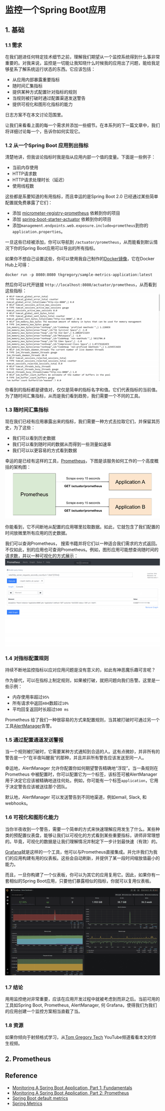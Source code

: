 # 监控一个Spring Boot应用
## 1. 基础
### 1.1 需求
在我们趟进任何特定技术细节之前，理解我们期望从一个监控系统得到什么事非常重要的。对我来说，监控是一切能让我知晓什么时候我的应用出了问题，能给我足够星系了解系统运行状态的东西。它应该包括：
- 从应用内部暴露重要指标
- 随时间汇集指标
- 提供某种方式配置针对指标的规则
- 当规则被打破时通过配置渠道发送警告
- 提供可视化和图形化指标的能力

日志方案不在本文讨论范围里。

让我们来看看上面的每一个需求并添加一些细节。在本系列的下一篇文章中，我们将详细讨论每一个，告诉你如何实现它。
### 1.2 从一个Spring Boot 应用到出指标
清楚地讲，但我谈论指标时我是指从应用内部一个值的度量。下面是一些例子：
- 当前内存使用
- HTTP请求数
- HTTP请求处理时长（延迟）
- 使用线程数

这些都是系要知道的有用指标，而且幸运的是Spring Boot 2.0 已经通过某些简单配置就免费暴露了它们：
- 添加 [micrometer-registry-prometheus](https://mvnrepository.com/artifact/io.micrometer/micrometer-registry-prometheus) 依赖到你的项目
- 添加 [spring-boot-starter-actuator](https://mvnrepository.com/artifact/org.springframework.boot/spring-boot-starter-actuator) 依赖到你的项目
- 添加`management.endpoints.web.exposure.include=prometheus`到你的`application.properties`。

一旦这些已经被添加，你可以导航到 `/actuator/prometheus`，从而能看到默认情况下你的Spring Boot应用可以导出的所有指标。

如果你不想自己设置这些，你可以使用我自己制作的[Docker镜像](https://cloud.docker.com/u/tkgregory/repository/docker/tkgregory/sample-metrics-application)，它在Docker Hub上可得：
```
docker run -p 8080:8080 tkgregory/sample-metrics-application:latest
```
然后你可以代开链接 `http://localhost:8080/actuator/prometheus`，从而看到这些指标：
![Spring Boot Default Metrics](images/springboot_default_metrics.png)

你看到的指标都是键值对，仅仅是简单的指标名字和值。它们代表指标的当前值。为了随时间汇集指标，从而是我们看到趋势，我们需要一个不同的工具。
### 1.3 随时间汇集指标
现在我们已经有应用暴露出来的指标，我们需要一种方式去拉取它们，并保留其历史，为了这些：
- 我们可以看到历史数据
- 我们可以看到随时间的数据从而得到一些测量如速率
- 我们可以以更容易的方式看到数据

幸运的是已经有这样的工具，[Prometheus](https://prometheus.io/)，下图是该服务如何工作的一个高度概括的架构图：
![Prometheus](images/Prometheus-overview-1.png)

你能看到，它不间断地从配置的应用哪里拉取数据。如此，它就包含了我们配置的时间放微里所有应用的历史数据。

我们可以查询Prometheus， 搜索书籍并将它们以一种适合我们需求的方式返回。不仅如此，别的应用也可查询Prometheus。例如，图形应用可能想查询随时间的请求数，并以一种可视化的方式展示：
![Prometheus Query](images/prometheus-metrics-query.png)
### 1.4 对指标配置规则
持续不断地监控指标以应对应用问题是没有意义的，如此有神恶魔乐趣可言呢？

作为替代，可以在指标上制定规则，如果被打破，就把问题向我们告警。这里是一些示例：
- 内存使用率超过`95%`
- 所有请求中返回`404`数超过`10%`
- 平均回复返回时长超过`500 ms`

Prometheus 给了我们一种很容易的方式来配置规则，当其被打破时可通过另一个工具[AlertManager](https://prometheus.io/docs/alerting/alertmanager/)告警。
### 1.5 通过配置通道发送警报
当一个规则被打破时，它需要某种方式通知到合适的人。这有点微妙，并非所有的警告是一个“在半夜叫醒我”的那种，并且并非所有警告应该发送至同一人。

幸运地，AlertManager 允许你配置你如何期望警告精确地“浮现”。当一条规则在Prometheus 中被配置时，你可以配置它为一个标签，该标签可被AlertManager 用于决定它应该被精确地送往何处。例如，你可能有一个标签`application`，它用于决定警告应该被送往那个团队。

默认地，AlertManager 可以发送警告到不同地渠道，例如email, Slack, 和 webhooks。
### 1.6 可视化和图形化能力
当你半夜收到一个警告，需要一个简单的方式来快速理解应用发生了什么。某些种类的预配置仪表盘，能够让我们以可视化的方式看到某些重要指标，讲师非常理想的。毕竟，可视化的数据是让我们理解情况并制定下一步计划最快速（有效）的。

[Grafana](https://grafana.com/)就是这样的一个工具，他可以与Prometheus直接集成。并允许我们为我们的应用构建有用的仪表板。这些会自动刷新，并提供了某一段时间缩放值最小的能力。

而且，一旦你构建了一个仪表板，你可以为其它的应用复用它。因此，如果你有一套相似的Spring Boot应用，只要他们暴露相似的指标，你就可以复用仪表板。

![Grafana Dashboard](images/grafana_dashboard.png)
### 1.7 结论
用用监控绝对非常重要，应该在应用开发过程中就被考虑到而非之后。当前可用的工具如Spring Boot, Prometheus, AlertManager, 何 Grafana，使得我们为我们的应用创建一个监控方案相当直截了当。
### 1.8 资源
如果你倾向于射频格式学习，从[Tom Gregory Tech](https://www.youtube.com/channel/UCxOVEOhPNXcJuyfVLhm_BfQ) YouTube频道看看本文的伴生视频。
## 2. Prometheus

## Reference
- [Monitoring A Spring Boot Application, Part 1: Fundamentals](https://tomgregory.com/monitoring-a-spring-boot-application-part-1-fundamentals/)
- [Monitoring A Spring Boot Application, Part 2: Prometheus](https://tomgregory.com/monitoring-a-spring-boot-application-part-2-prometheus/)
- [Spring Boot default metrics](https://tomgregory.com/spring-boot-default-metrics/)
- [Spring Metrics](https://docs.spring.io/spring-metrics/docs/current/public/prometheus)